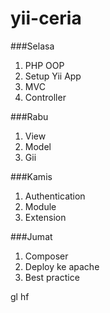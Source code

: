 yii-ceria
=========

###Selasa
1. PHP OOP
2. Setup Yii App
3. MVC
4. Controller

###Rabu
1. View
3. Model
4. Gii

###Kamis
1. Authentication
2. Module
3. Extension

###Jumat
1. Composer
2. Deploy ke apache
3. Best practice

gl hf
